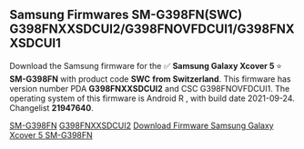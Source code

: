 <h2>Samsung Firmwares SM-G398FN(SWC) G398FNXXSDCUI2/G398FNOVFDCUI1/G398FNXXSDCUI1</h2>
Download the Samsung firmware for the ✅ <strong>Samsung Galaxy Xcover 5 </strong> ⭐ <strong>SM-G398FN</strong> with product code <strong>SWC</strong> <strong> from Switzerland</strong>. This firmware has version number PDA <strong>G398FNXXSDCUI2</strong> and CSC G398FNOVFDCUI1. The operating system of this firmware is Android R , with build date 2021-09-24. Changelist <strong>21947640</strong>.


[SM-G398FN](https://samfirm.shop/samsung/model/SM-G398FN)
[G398FNXXSDCUI2](https://samfirm.shop/samsung/pda/G398FNXXSDCUI2)
[Download Firmware Samsung Galaxy Xcover 5 SM-G398FN](https://samfirm.shop/samsung/firmware/459456)
